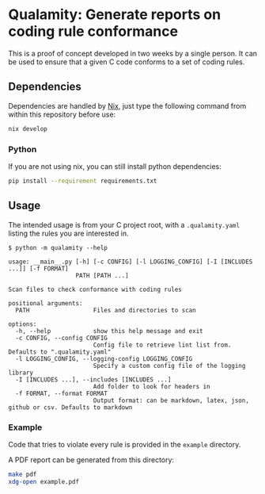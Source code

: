 # Qualamity: Generate reports on coding rule conformance

This is a proof of concept developed in two weeks by a single person.
It can be used to ensure that a given C code conforms to a set of coding rules.

## Dependencies

Dependencies are handled by [Nix](https://nixos.org/download), just type the following command from within this repository before use:

```bash
nix develop
```

### Python

If you are not using nix, you can still install python dependencies:
```bash
pip install --requirement requirements.txt
```

## Usage

The intended usage is from your C project root, with a `.qualamity.yaml` listing the rules you are interested in.

```console
$ python -m qualamity --help

usage: __main__.py [-h] [-c CONFIG] [-l LOGGING_CONFIG] [-I [INCLUDES ...]] [-f FORMAT]
                   PATH [PATH ...]

Scan files to check conformance with coding rules

positional arguments:
  PATH                  Files and directories to scan

options:
  -h, --help            show this help message and exit
  -c CONFIG, --config CONFIG
                        Config file to retrieve lint list from. Defaults to ".qualamity.yaml"
  -l LOGGING_CONFIG, --logging-config LOGGING_CONFIG
                        Specify a custom config file of the logging library
  -I [INCLUDES ...], --includes [INCLUDES ...]
                        Add folder to look for headers in
  -f FORMAT, --format FORMAT
                        Output format: can be markdown, latex, json, github or csv. Defaults to markdown
```

### Example

Code that tries to violate every rule is provided in the `example` directory.

A PDF report can be generated from this directory:
```bash
make pdf
xdg-open example.pdf
```
